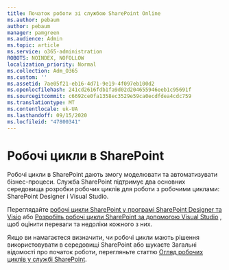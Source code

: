 ```yaml
---
title: Початок роботи зі службою SharePoint Online
ms.author: pebaum
author: pebaum
manager: pamgreen
ms.audience: Admin
ms.topic: article
ms.service: o365-administration
ROBOTS: NOINDEX, NOFOLLOW
localization_priority: Normal
ms.collection: Adm_O365
ms.custom: ''
ms.assetid: 7ae05f21-eb16-4d71-9e19-4f097eb100d2
ms.openlocfilehash: 241cd2616fdb1fa9d02d204655946eeb1c95691f
ms.sourcegitcommit: c6692ce0fa1358ec3529e59ca0ecdfdea4cdc759
ms.translationtype: MT
ms.contentlocale: uk-UA
ms.lasthandoff: 09/15/2020
ms.locfileid: "47800341"
---
```

# <a name="workflows-in-sharepoint"></a>Робочі цикли в SharePoint

Робочі цикли в SharePoint дають змогу моделювати та автоматизувати бізнес-процеси. Служба SharePoint підтримує два основних середовища розробки робочих циклів для роботи з робочими циклами: SharePoint Designer і Visual Studio. 

Переглядайте [робочі цикли SharePoint у програмі SharePoint Designer та Visio](https://docs.microsoft.com/sharepoint/dev/general-development/develop-sharepoint-workflows-using-visual-studio) або [Розробіть робочі цикли SharePoint за допомогою Visual Studio](https://docs.microsoft.com/sharepoint/dev/general-development/develop-sharepoint-workflows-using-visual-studio) , щоб оцінити переваги та недоліки кожного з них. 

Якщо ви намагаєтеся визначити, чи робочі цикли мають рішення використовувати в середовищі SharePoint або шукаєте Загальні відомості про початок роботи, перегляньте статтю [Огляд робочих циклів у службі SharePoint](https://docs.microsoft.com/sharepoint/dev/general-development/get-started-with-workflows-in-sharepoint#overview-of-workflows-in-sharepoint).